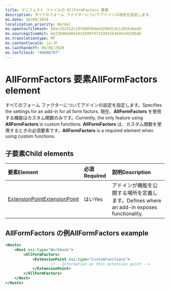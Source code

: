 ```yaml
---
title: マニフェスト ファイルの AllFormFactors 要素
description: すべてのフォーム ファクターについてアドインの設定を指定します。
ms.date: 10/09/2018
localization_priority: Normal
ms.openlocfilehash: 9dac322312c1dfd60f6deb4296413e12b55a6a49
ms.sourcegitcommit: be23b68eb661015508797333915b44381dd29bdb
ms.translationtype: MT
ms.contentlocale: ja-JP
ms.lasthandoff: 06/08/2020
ms.locfileid: "44608797"
---
```

# <a name="allformfactors-element"></a><span data-ttu-id="5700a-103">AllFormFactors 要素</span><span class="sxs-lookup"><span data-stu-id="5700a-103">AllFormFactors element</span></span>

<span data-ttu-id="5700a-104">すべてのフォーム ファクターについてアドインの設定を指定します。</span><span class="sxs-lookup"><span data-stu-id="5700a-104">Specifies the settings for an add-in for all form factors.</span></span> <span data-ttu-id="5700a-105">現在、**AllFormFactors** を使用する機能はカスタム関数のみです。</span><span class="sxs-lookup"><span data-stu-id="5700a-105">Currently, the only feature using **AllFormFactors** is custom functions.</span></span> <span data-ttu-id="5700a-106">**AllFormFactors** は、カスタム関数を使用するときの必須要素です。</span><span class="sxs-lookup"><span data-stu-id="5700a-106">**AllFormFactors** is a required element when using custom functions.</span></span>

## <a name="child-elements"></a><span data-ttu-id="5700a-107">子要素</span><span class="sxs-lookup"><span data-stu-id="5700a-107">Child elements</span></span>

|  <span data-ttu-id="5700a-108">要素</span><span class="sxs-lookup"><span data-stu-id="5700a-108">Element</span></span> |  <span data-ttu-id="5700a-109">必須</span><span class="sxs-lookup"><span data-stu-id="5700a-109">Required</span></span>  |  <span data-ttu-id="5700a-110">説明</span><span class="sxs-lookup"><span data-stu-id="5700a-110">Description</span></span>  |
|:-----|:-----|:-----|
|  [<span data-ttu-id="5700a-111">ExtensionPoint</span><span class="sxs-lookup"><span data-stu-id="5700a-111">ExtensionPoint</span></span>](extensionpoint.md) |  <span data-ttu-id="5700a-112">はい</span><span class="sxs-lookup"><span data-stu-id="5700a-112">Yes</span></span> |  <span data-ttu-id="5700a-113">アドインが機能を公開する場所を定義します。</span><span class="sxs-lookup"><span data-stu-id="5700a-113">Defines where an add-in exposes functionality.</span></span> |

## <a name="allformfactors-example"></a><span data-ttu-id="5700a-114">AllFormFactors の例</span><span class="sxs-lookup"><span data-stu-id="5700a-114">AllFormFactors example</span></span>

```xml
<Hosts>
    <Host xsi:type="Workbook">
        <AllFormFactors>
            <ExtensionPoint xsi:type="CustomFunctions">
                    <!-- Information on this extension point -->
            </ExtensionPoint>
        </AllFormFactors>
    </Host>
</Hosts>
```
